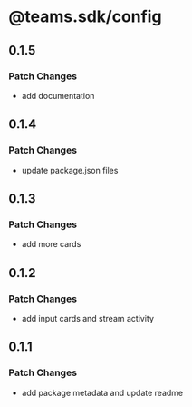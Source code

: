 # @teams.sdk/config

## 0.1.5

### Patch Changes

-   add documentation

## 0.1.4

### Patch Changes

-   update package.json files

## 0.1.3

### Patch Changes

-   add more cards

## 0.1.2

### Patch Changes

-   add input cards and stream activity

## 0.1.1

### Patch Changes

-   add package metadata and update readme
